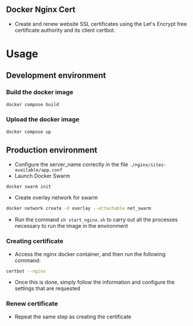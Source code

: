 ## Docker Nginx Cert
- Create and renew website SSL certificates using the Let's Encrypt free certificate authority and its client certbot.

# Usage

## Development environment

### Build the docker image
```sh
docker compose build
```

### Upload the docker image
```sh
docker compose up
```

## Production environment
- Configure the server_name correctly in the file `./nginx/sites-available/app.conf`
- Launch Docker Swarm
```sh
docker swarm init
```
- Create overlay network for swarm
```sh
docker network create -d overlay --attachable net_swarm
```

- Run the command `sh start_nginx.sh` to carry out all the processes necessary to run the image in the environment
### Creating certificate
- Access the nginx docker container, and then run the following command:
```sh
certbot --nginx
```
- Once this is done, simply follow the information and configure the settings that are requested

### Renew certificate
- Repeat the same step as creating the certificate
